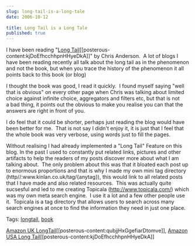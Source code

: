 ```yaml
---
slug: long-tail-is-a-long-tale
date: 2006-10-12
 
title: Long Tail is a Long Tale
published: true
---
```

<p>I have been reading "<a href="http://www.amazon.com/gp/redirect.html?ie=UTF8&amp;location=http%3A%2F%2Fwww.amazon.com%2FLong-Tail-Future-Business-Selling%2Fdp%2F1401302378%2Fsr%3D8-1%2Fqid%3D1160678312%3Fie%3DUTF8&amp;tag=cnetfra-20&amp;linkCode=ur2&amp;camp=1789&amp;creative=9325">Long Tail</a>[[posterous-content:kjDoEfhcchhpnHHyeDkA]]" by Chris Anderson.  A lot of blogs I have been reading recently all talk about the long tail as in the phenomenon and not the book, but when you trace the history of the phenomenon it all points back to this book (or blog)</p> <p>I thought the book was good, I read it quickly.  I found myself saying "well that is obvious" on every other page when Chris was talking about limited choice against infinite choice, aggregators and filters etc, but that is not a bad thing, it points out the obvious to make you realise you can that the answers are right in front of you.</p> <p>I do feel that it could be shorter, perhaps just reading the blog would have been better for me.  That is not say I didn't enjoy it, it is just that I feel that the whole book was very verbose, using words just to fill the pages.</p> <p>Without realising I had already implemented a "Long Tail" Feature on this blog. In the past I used to constantly put related links, pictures and other artifacts to help the readers of my posts discover more about what I am talking about.  The only problem about this was that it bloated each post up to enormous proportions and that is why I made my own mini tag directory (http//:www.kinlan.co.uk/tag/{anytag}), this would link to all related posts that I have made and also related resources.  This was actually quite sucsesful and led to me creating Topicala (<a href="http://www.topicala.com/">http://www.topicala.com/</a>) which was my own meta search engine.  I use it a lot and a few other people use it.  Topicala is a tag directory that allows users to search across many search engines at once to find the information they need in just one place.</p> <p></p> <div class="wlWriterSmartContent" style="padding-right: 0px; display: inline; padding-left: 0px; padding-bottom: 0px; margin: 0px; padding-top: 0px;">Tags: <a href="http://www.kinlan.co.uk/tag/longtail" rel="tag">longtail</a>, <a href="http://www.kinlan.co.uk/tag/book" rel="tag">book</a>
</div> <p></p> <p><a href="http://www.amazon.co.uk/gp/redirect.html?ie=UTF8&amp;location=http%3A%2F%2Fwww.amazon.co.uk%2FLong-Tail-Endless-Creating-Unlimited%2Fdp%2F184413850X%2Fsr%3D8-1%2Fqid%3D1160679700%3Fie%3DUTF8&amp;tag=cnetfra-21&amp;linkCode=ur2&amp;camp=1634&amp;creative=6738">Amazon UK LongTail</a>[[posterous-content:qubjjHxGgefiarDtomve]], <a href="http://www.amazon.com/gp/redirect.html?ie=UTF8&amp;location=http%3A%2F%2Fwww.amazon.com%2FLong-Tail-Future-Business-Selling%2Fdp%2F1401302378%2Fsr%3D8-1%2Fqid%3D1160678312%3Fie%3DUTF8&amp;tag=cnetfra-20&amp;linkCode=ur2&amp;camp=1789&amp;creative=9325">Amazon USA Long Tail</a>[[posterous-content:kjDoEfhcchhpnHHyeDkA]]</p>

